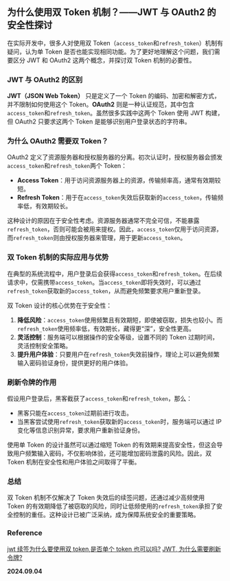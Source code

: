 ## 为什么使用双 Token 机制？——JWT 与 OAuth2 的安全性探讨

在实际开发中，很多人对使用双 Token（`access_token`和`refresh_token`）机制有疑问，认为单 Token 是否也能实现相同功能。为了更好地理解这个问题，我们需要区分 JWT 和 OAuth2 这两个概念，并探讨双 Token 机制的必要性。

### JWT 与 OAuth2 的区别

**JWT（JSON Web Token）** 只是定义了一个 Token 的编码、加密和解密方式，并不限制如何使用这个 Token。**OAuth2** 则是一种认证规范，其中包含`access_token`和`refresh_token`。虽然很多实践中这两个 Token 使用 JWT 构建，但 OAuth2 只要求这两个 Token 是能够识别用户登录状态的字符串。

### 为什么 OAuth2 需要双 Token？

OAuth2 定义了资源服务器和授权服务器的分离。初次认证时，授权服务器会颁发`access_token`和`refresh_token`两个 Token：

- **Access Token**：用于访问资源服务器上的资源，传输频率高，通常有效期较短。
- **Refresh Token**：用于在`access_token`失效后获取新的`access_token`，传输频率低，有效期较长。

这种设计的原因在于安全性考虑。资源服务器通常不完全可信，不能暴露`refresh_token`，否则可能会被用来提权。因此，`access_token`仅用于访问资源，而`refresh_token`则由授权服务器来管理，用于更新`access_token`。

### 双 Token 机制的实际应用与优势

在典型的系统流程中，用户登录后会获得`access_token`和`refresh_token`。在后续请求中，仅需携带`access_token`。当`access_token`即将失效时，可以通过`refresh_token`获取新的`access_token`，从而避免频繁要求用户重新登录。

双 Token 设计的核心优势在于安全性：

1. **降低风险**：`access_token`使用频繁且有效期短，即使被窃取，损失也较小。而`refresh_token`使用频率低，有效期长，藏得更“深”，安全性更高。
2. **灵活控制**：服务端可以根据操作的安全等级，设置不同的 Token 过期时间，灵活控制安全策略。
3. **提升用户体验**：只要用户在`refresh_token`失效前操作，理论上可以避免频繁输入密码验证身份，提供更好的用户体验。

### 刷新令牌的作用

假设用户登录后，黑客截获了`access_token`和`refresh_token`，那么：

- 黑客只能在`access_token`过期前进行攻击。
- 当黑客尝试使用`refresh_token`获取新的`access_token`时，服务端可以通过 IP 变化等信息识别异常，要求用户重新验证身份。

使用单 Token 的设计虽然可以通过缩短 Token 的有效期来提高安全性，但这会导致用户频繁输入密码，不仅影响体验，还可能增加密码泄露的风险。因此，双 Token 机制在安全性和用户体验之间取得了平衡。

### 总结

双 Token 机制不仅解决了 Token 失效后的续签问题，还通过减少高频使用 Token 的有效期降低了被窃取的风险，同时让低频使用的`refresh_token`承担了安全控制的重任。这种设计已被广泛采纳，成为保障系统安全的重要策略。

### Reference

[jwt 续签为什么要使用双 token,是否单个 token 也可以吗?](https://zhuanlan.zhihu.com/p/683939210)
[JWT, 为什么需要刷新令牌?](https://www.jianshu.com/p/693aa7b1394e)

**2024.09.04**
